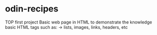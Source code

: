 # odin-recipes
TOP first project 
Basic web page in HTML to demonstrate the knowledge basic HTML tags such as:
 -> lists, images, links, headers, etc 
